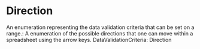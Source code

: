 # Direction

An enumeration representing the data validation criteria that can be set on a range.: A enumeration of the possible directions that one can move within a spreadsheet using the arrow keys.
DataValidationCriteria: Direction

